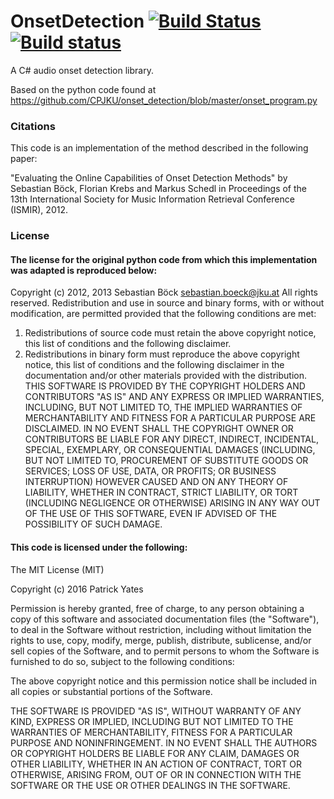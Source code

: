 OnsetDetection [![Build Status](https://travis-ci.org/opcon/onset-detection.svg?branch=master)](https://travis-ci.org/opcon/onset-detection) [![Build status](https://ci.appveyor.com/api/projects/status/kpw3ua7euxwx4u08?svg=true)](https://ci.appveyor.com/project/opcon/onset-detection)
====

A C# audio onset detection library.

Based on the python code found at https://github.com/CPJKU/onset_detection/blob/master/onset_program.py

### Citations
This code is an implementation of the method described in the following paper:

"Evaluating the Online Capabilities of Onset Detection Methods"
by Sebastian Böck, Florian Krebs and Markus Schedl
in Proceedings of the 13th International Society for Music Information
Retrieval Conference (ISMIR), 2012.

### License

#### The license for the original python code from which this implementation was adapted is reproduced below:

Copyright (c) 2012, 2013 Sebastian Böck <sebastian.boeck@jku.at>
All rights reserved.
Redistribution and use in source and binary forms, with or without
modification, are permitted provided that the following conditions are met:
1. Redistributions of source code must retain the above copyright notice, this
   list of conditions and the following disclaimer.
2. Redistributions in binary form must reproduce the above copyright notice,
   this list of conditions and the following disclaimer in the documentation
   and/or other materials provided with the distribution.
THIS SOFTWARE IS PROVIDED BY THE COPYRIGHT HOLDERS AND CONTRIBUTORS "AS IS" AND
ANY EXPRESS OR IMPLIED WARRANTIES, INCLUDING, BUT NOT LIMITED TO, THE IMPLIED
WARRANTIES OF MERCHANTABILITY AND FITNESS FOR A PARTICULAR PURPOSE ARE
DISCLAIMED. IN NO EVENT SHALL THE COPYRIGHT OWNER OR CONTRIBUTORS BE LIABLE FOR
ANY DIRECT, INDIRECT, INCIDENTAL, SPECIAL, EXEMPLARY, OR CONSEQUENTIAL DAMAGES
(INCLUDING, BUT NOT LIMITED TO, PROCUREMENT OF SUBSTITUTE GOODS OR SERVICES;
LOSS OF USE, DATA, OR PROFITS; OR BUSINESS INTERRUPTION) HOWEVER CAUSED AND
ON ANY THEORY OF LIABILITY, WHETHER IN CONTRACT, STRICT LIABILITY, OR TORT
(INCLUDING NEGLIGENCE OR OTHERWISE) ARISING IN ANY WAY OUT OF THE USE OF THIS
SOFTWARE, EVEN IF ADVISED OF THE POSSIBILITY OF SUCH DAMAGE.

#### This code is licensed under the following:

The MIT License (MIT)

Copyright (c) 2016 Patrick Yates

Permission is hereby granted, free of charge, to any person obtaining a copy
of this software and associated documentation files (the "Software"), to deal
in the Software without restriction, including without limitation the rights
to use, copy, modify, merge, publish, distribute, sublicense, and/or sell
copies of the Software, and to permit persons to whom the Software is
furnished to do so, subject to the following conditions:

The above copyright notice and this permission notice shall be included in all
copies or substantial portions of the Software.

THE SOFTWARE IS PROVIDED "AS IS", WITHOUT WARRANTY OF ANY KIND, EXPRESS OR
IMPLIED, INCLUDING BUT NOT LIMITED TO THE WARRANTIES OF MERCHANTABILITY,
FITNESS FOR A PARTICULAR PURPOSE AND NONINFRINGEMENT. IN NO EVENT SHALL THE
AUTHORS OR COPYRIGHT HOLDERS BE LIABLE FOR ANY CLAIM, DAMAGES OR OTHER
LIABILITY, WHETHER IN AN ACTION OF CONTRACT, TORT OR OTHERWISE, ARISING FROM,
OUT OF OR IN CONNECTION WITH THE SOFTWARE OR THE USE OR OTHER DEALINGS IN THE
SOFTWARE.
